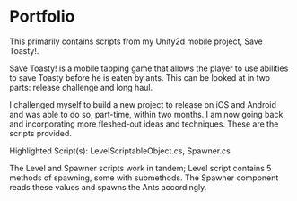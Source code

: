 # Portfolio

This primarily contains scripts from my Unity2d mobile project, Save Toasty!.

Save Toasty! is a mobile tapping game that allows the player to use abilities to save Toasty before he is eaten by ants.
This can be looked at in two parts: release challenge and long haul.

I challenged myself to build a new project to release on iOS and Android and was able to do so, part-time, within two months.
I am now going back and incorporating more fleshed-out ideas and techniques. These are the scripts provided.

Highlighted Script(s):
LevelScriptableObject.cs, Spawner.cs

The Level and Spawner scripts work in tandem; Level script contains 5 methods of spawning, some with submethods. The Spawner component reads these values and spawns the Ants accordingly.
